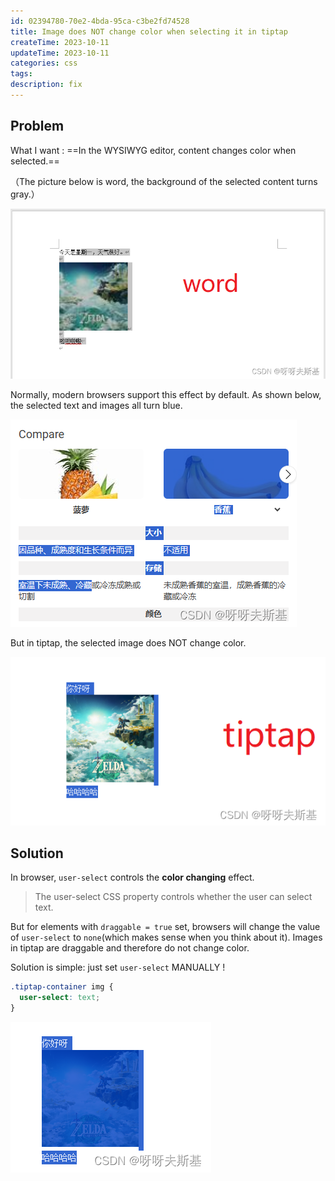 ```yaml
---
id: 02394780-70e2-4bda-95ca-c3be2fd74528
title: Image does NOT change color when selecting it in tiptap
createTime: 2023-10-11
updateTime: 2023-10-11
categories: css
tags:
description: fix
---
```


## Problem

What I want : ==In the WYSIWYG editor, content changes color when selected.==

（The picture below is word, the background of the selected content turns gray.）

![在这里插入图片描述](../post-assets/f7de6bf6-b359-4816-bf65-1a93c2c2ca5a.png)

Normally, modern browsers support this effect by default. As shown below, the selected text and images all turn blue.

![在这里插入图片描述](../post-assets/cc965f94-0561-4628-ba80-54d2764065f2.png)

But in tiptap, the selected image does NOT change color.

![在这里插入图片描述](../post-assets/16068e83-325c-41ff-95ce-3dc0c1b4532e.png)

## Solution

In browser, `user-select` controls the **color changing** effect.

> The user-select CSS property controls whether the user can select text.

But for elements with `draggable = true` set, browsers will change the value of `user-select` to `none`(which makes sense when you think about it). Images in tiptap are draggable and therefore do not change color.

Solution is simple: just set `user-select` MANUALLY !

```css
.tiptap-container img {
  user-select: text;
}
```

![在这里插入图片描述](../post-assets/b773e58a-cbe8-4c2c-a3e4-48c2bed604c5.png)
